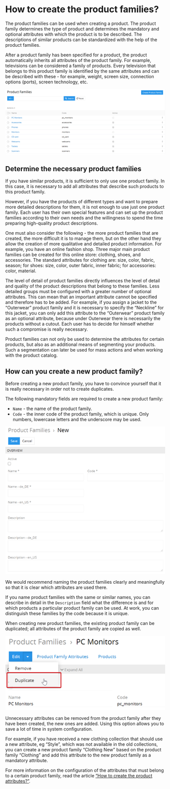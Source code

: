 # How to create the product families?

The product families can be used when creating a product. The product family determines the type of product and determines the mandatory and optional attributes with which the product is to be described. The descriptions of similar products can be standardized with the help of the product families.

After a product family has been specified for a product, the product automatically inherits all attributes of the product family. For example, televisions can be considered a family of products. Every television that belongs to this product family is identified by the same attributes and can be described with these - for example, weight, screen size, connection options (ports), screen technology, etc.

![](../../_assets/how-tos/how-to-create-the-product-families/image20.png)

## Determine the necessary product families

If you have similar products, it is sufficient to only use one product family. In this case, it is necessary to add all attributes that describe such products to this product family.

However, if you have the products of different types and want to prepare more detailed descriptions for them, it is not enough to use just one product family. Each user has their own special features and can set up the product families according to their own needs and the willingness to spend the time preparing high-quality product descriptions.

One must also consider the following - the more product families that are created, the more difficult it is to manage them, but on the other hand they allow the creation of more qualitative and detailed product information. For example, you have an online fashion shop. Three major main product families can be created for this online store: clothing, shoes, and accessories. The standard attributes for clothing are: size, color, fabric, season; for shoes: size, color, outer fabric, inner fabric; for accessories: color, material.

The level of detail of product families directly influences the level of detail and quality of the product descriptions that belong to these families. Less detailed groups must be configured with a greater number of optional attributes. This can mean that an important attribute cannot be specified and therefore has to be added. For example, if you assign a jacket to the “Outerwear” product family and it is necessary to specify the “Neckline” for this jacket, you can only add this attribute to the “Outerwear” product family as an optional attribute, because under Outerwear there is necessarily the products without a cutout. Each user has to decide for himself whether such a compromise is really necessary.

Product families can not only be used to determine the attributes for certain products, but also as an additional means of segmenting your products. Such a segmentation can later be used for mass actions and when working with the product catalog.

## How can you create a new product family?

Before creating a new product family, you have to convince yourself that it is really necessary in order not to create duplicates. 

The following mandatory fields are required to create a new product family: 

- `Name` - the name of the product family.
- `Code` - the inner code of the product family, which is unique. Only numbers, lowercase letters and the underscore may be used.

![](../../_assets/how-tos/how-to-create-the-product-families/image30.png)

We would recommend naming the product families clearly and meaningfully so that it is clear which attributes are used there.

If you name product families with the same or similar names, you can describe in detail in the `Description` field what the difference is and for which products a particular product family can be used. At work, you can distinguish these families by the code because it is unique.

When creating new product families, the existing product family can be duplicated; all attributes of the product family are copied as well.

![](../../_assets/how-tos/how-to-create-the-product-families/image24.png)

Unnecessary attributes can be removed from the product family after they have been created, the new ones are added. Using this option allows you to save a lot of time in system configuration.

For example, if you have received a new clothing collection that should use a new attribute, eg “Style”, which was not available in the old collections, you can create a new product family “Clothing New” based on the product family “Clothing” and add this attribute to the new product family as a mandatory attribute.

For more information on the configuration of the attributes that must belong to a certain product family, read the article [“How to create the product attributes?”](./how-to-create-the-product-attributes.md).
